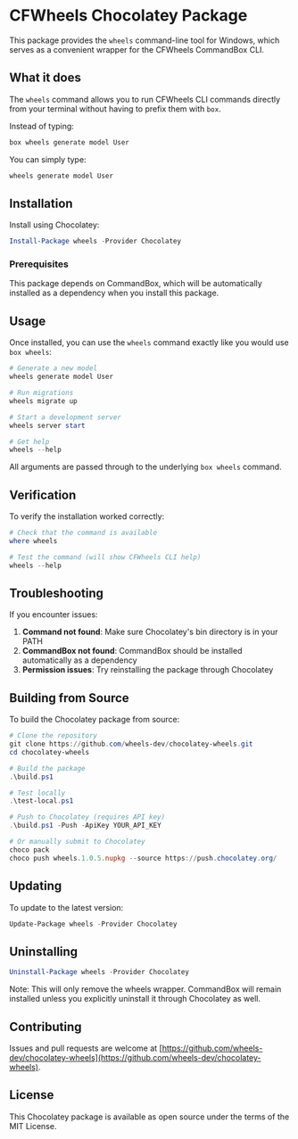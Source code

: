 # CFWheels Chocolatey Package

This package provides the `wheels` command-line tool for Windows, which serves as a convenient wrapper for the CFWheels CommandBox CLI.

## What it does

The `wheels` command allows you to run CFWheels CLI commands directly from your terminal without having to prefix them with `box`. 

Instead of typing:
```powershell
box wheels generate model User
```

You can simply type:
```powershell
wheels generate model User
```

## Installation

Install using Chocolatey:
```powershell
Install-Package wheels -Provider Chocolatey
```

### Prerequisites

This package depends on CommandBox, which will be automatically installed as a dependency when you install this package.

## Usage

Once installed, you can use the `wheels` command exactly like you would use `box wheels`:

```powershell
# Generate a new model
wheels generate model User

# Run migrations
wheels migrate up

# Start a development server
wheels server start

# Get help
wheels --help
```

All arguments are passed through to the underlying `box wheels` command.

## Verification

To verify the installation worked correctly:

```powershell
# Check that the command is available
where wheels

# Test the command (will show CFWheels CLI help)
wheels --help
```

## Troubleshooting

If you encounter issues:

1. **Command not found**: Make sure Chocolatey's bin directory is in your PATH
2. **CommandBox not found**: CommandBox should be installed automatically as a dependency
3. **Permission issues**: Try reinstalling the package through Chocolatey

## Building from Source

To build the Chocolatey package from source:

```powershell
# Clone the repository
git clone https://github.com/wheels-dev/chocolatey-wheels.git
cd chocolatey-wheels

# Build the package
.\build.ps1

# Test locally
.\test-local.ps1

# Push to Chocolatey (requires API key)
.\build.ps1 -Push -ApiKey YOUR_API_KEY

# Or manually submit to Chocolatey
choco pack
choco push wheels.1.0.5.nupkg --source https://push.chocolatey.org/
```

## Updating

To update to the latest version:
```powershell
Update-Package wheels -Provider Chocolatey
```

## Uninstalling

```powershell
Uninstall-Package wheels -Provider Chocolatey
```

Note: This will only remove the wheels wrapper. CommandBox will remain installed unless you explicitly uninstall it through Chocolatey as well.

## Contributing

Issues and pull requests are welcome at [https://github.com/wheels-dev/chocolatey-wheels](https://github.com/wheels-dev/chocolatey-wheels).

## License

This Chocolatey package is available as open source under the terms of the MIT License.